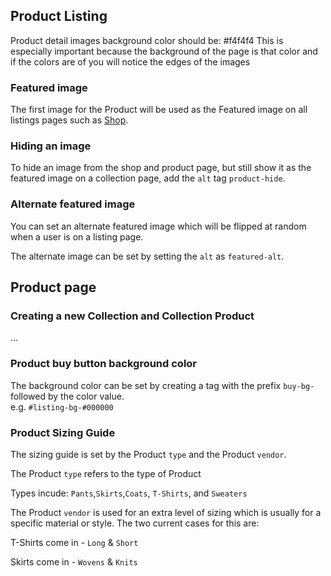 ## Product Listing

Product detail images background color should be: #f4f4f4
This is especially important because the background of the page is that color and if the colors are of you will notice the edges of the images

### Featured image

The first image for the Product will be used as the Featured image on all listings pages such as [Shop](https://ohlin.myshopify.com/collections/all).

### Hiding an image

To hide an image from the shop and product page, but still show it as the
featured image on a collection page, add the `alt` tag `product-hide`.

### Alternate featured image

You can set an alternate featured image which will be flipped at random when a user is on a listing page.

The alternate image can be set by setting the `alt` as `featured-alt`.

## Product page

### Creating a new Collection and Collection Product
…

### Product buy button background color

The background color can be set by creating a tag with the prefix `buy-bg-` followed by the color value.  
e.g. `#listing-bg-#000000`

### Product Sizing Guide

The sizing guide is set by the Product `type` and the Product `vendor`.

The Product `type` refers to the type of Product

Types incude: `Pants`,`Skirts`,`Coats`, `T-Shirts`, and `Sweaters`


The Product `vendor` is used for an extra level of sizing which is usually for a specific material or style. The two current cases for this are:

T-Shirts come in - `Long` & `Short`

Skirts come in - `Wovens` & `Knits`
